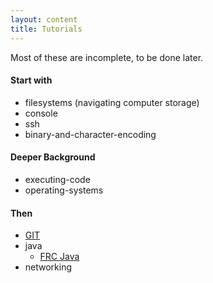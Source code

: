 ```yaml
---
layout: content
title: Tutorials
---
```


Most of these are incomplete, to be done later.

#### Start with
* filesystems (navigating computer storage)
* console
* ssh
* binary-and-character-encoding

#### Deeper Background
* executing-code
* operating-systems

#### Then
* [GIT](git)
* java
    * [FRC Java](frc-java)
* networking





        